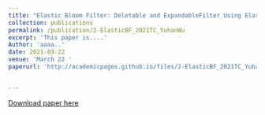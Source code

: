 ```yaml
---
title: "Elastic Bloom Filter: Deletable and ExpandableFilter Using Elastic Fingerprints."
collection: publications
permalink: /publication/2-ElasticBF_2021TC_YuhanWu
excerpt: 'This paper is....'
Author: 'aaaa..'
date: 2021-03-22
venue: 'March 22 '
paperurl: 'http://academicpages.github.io/files/2-ElasticBF_2021TC_YuhanWu.pdf'


---
```


<!-- citation: 'Your Name, You. (2009). &quot;Paper Title Number 1.&quot; <i>Journal 1</i>. 1(1).' -->

<!-- This paper is about the number 1. The number 2 is left for future work. -->

[Download paper here](http://academicpages.github.io/files/2-ElasticBF_2021TC_YuhanWu.pdf)

<!-- Recommended citation: Your Name, You. (2009). "Paper Title Number 1." <i>Journal 1</i>. 1(1). -->
